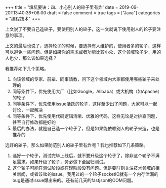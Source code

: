 +++
title = '填坑要诀：四、小心别人的轮子里有炸'
date = 2019-09-20T13:40:36+08:00
draft = false
comment = true
tags = ["Java"]
categories = "编程技术"
+++

上文说了不要自己造轮子，要使用别人的轮子，这一文就说下使用别人的轮子要注意的事项。

上文的最后也说了，选择轮子的时候，要选择有人维护的，使用者多的轮子，这样可以避免一些问题。但是如果你的需求或者功能比较小众，这个领域轮子少，用的人也少，那么该如果选择？

我推荐如下几个策略。

1. 向该领域的专家、前辈、同事请教，问下这个领域内大家都使用哪些轮子来处理的
1. 同等条件下，优先使用大厂（比如Google，Alibaba）或大机构（如Apache）的轮子
1. 同等条件下，优先使用issue活跃的轮子，这样至少出了问题，大家可以一起讨论，一起解决
1. 同等条件下，优先使用代码逻辑清晰、优雅的代码，这样无论是对排查问题，甚至自行修改都是好的
1. 最后的办法，就是自己造一个轮子了，但是如果能依赖别人的轮子来造，也是推荐的

选好的轮子，那么如果防范别人的轮子里有炸呢？我也推荐如下几条策略。

1. 选好一个轮子，测试完毕上线后，就不要升级这个轮子了，除非这个轮子不满足需求。如果升级了轮子，务必做下全回归测试。
2. 这个轮子可能在测试阶段或在现阶段没有问题。但是要时刻关注技术领域的相关新闻，或者该lib的issue。我用过的一个轮子socketIO就有一个内存泄漏的bug是通过issue爆出来的。还有前几天的fastjson的OOM问题。